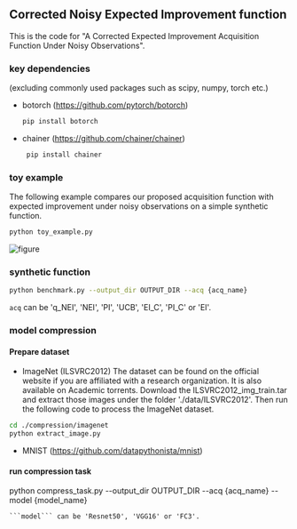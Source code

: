 ## Corrected Noisy Expected Improvement function
This is the code for "A Corrected Expected Improvement Acquisition Function Under Noisy Observations".

### key dependencies 
(excluding commonly used packages such as scipy, numpy, torch etc.)
   * botorch (https://github.com/pytorch/botorch)
        ```bash
        pip install botorch
        ```
   * chainer (https://github.com/chainer/chainer)
       ```bash
        pip install chainer
        ```
### toy example 
The following example compares our proposed acquisition function with expected improvement under noisy observations on a simple synthetic function.
```bash
python toy_example.py
```
![figure](https://github.com/han678/correctedNoisyEI/blob/d5acac5e4dedbc128b2a3dab42c9216e888ebc3c/toy_result/TestGaussian_1d_plots.png)
### synthetic function 
```bash
python benchmark.py --output_dir OUTPUT_DIR --acq {acq_name}
```
```acq``` can be 'q_NEI', 'NEI', 'PI', 'UCB', 'EI_C', 'PI_C' or 'EI'.
### model compression
#### Prepare dataset
* ImageNet (ILSVRC2012)
The dataset can be found on the official website if you are affiliated with a research organization. It is also available on Academic torrents.
Download the ILSVRC2012_img_train.tar and extract those images under the folder './data/ILSVRC2012'. Then run the following code to process the ImageNet dataset.
```bash
cd ./compression/imagenet
python extract_image.py
```

* MNIST (https://github.com/datapythonista/mnist)

#### run compression task
python compress_task.py --output_dir OUTPUT_DIR --acq {acq_name} --model {model_name}
```
```model``` can be 'Resnet50', 'VGG16' or 'FC3'.
